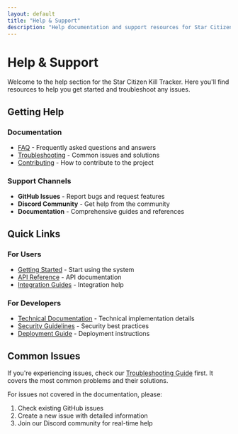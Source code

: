 ```yaml
---
layout: default
title: "Help & Support"
description: "Help documentation and support resources for Star Citizen Kill Tracker"
---
```


# Help & Support

Welcome to the help section for the Star Citizen Kill Tracker. Here you'll find resources to help you get started and troubleshoot any issues.

## Getting Help

### Documentation
- [FAQ](./faq.md) - Frequently asked questions and answers
- [Troubleshooting](./troubleshooting.md) - Common issues and solutions
- [Contributing](./contributing.md) - How to contribute to the project

### Support Channels
- **GitHub Issues** - Report bugs and request features
- **Discord Community** - Get help from the community
- **Documentation** - Comprehensive guides and references

## Quick Links

### For Users
- [Getting Started](../getting-started/) - Start using the system
- [API Reference](../api/) - API documentation
- [Integration Guides](../developers/) - Integration help

### For Developers
- [Technical Documentation](../technical/) - Technical implementation details
- [Security Guidelines](../technical/SECURITY_AUDIT.md) - Security best practices
- [Deployment Guide](../technical/deployment.md) - Deployment instructions

## Common Issues

If you're experiencing issues, check our [Troubleshooting Guide](./troubleshooting.md) first. It covers the most common problems and their solutions.

For issues not covered in the documentation, please:
1. Check existing GitHub issues
2. Create a new issue with detailed information
3. Join our Discord community for real-time help
